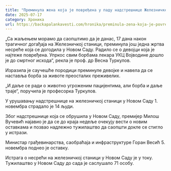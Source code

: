 ```yaml
---
title: "Преминула жена која је повређена у паду надстрешнице Железничке станице Нови Сад"
date: 2025-07-17
category: Хроника
url: https://backapalankavesti.com/hronika/preminula-zena-koja-je-povredjena-u-padu-nadstresnice-zeleznicke-stanice-novi-sad/
---
```


„Са жаљењем морамо да саопштимо да је данас, 17 дана након трагичног догађаја на Железничкој станици, преминула још једна жртва несреће која се догодила у Новом Саду. Радило се о девојци која је најтеже повређена. Упркос свим борбама лекара УКЦ Војводине дошло је до смртног исхода“, рекла је проф. др Весна Туркулов.

Изразила је саучешће породици преминуле девојке и навела да се наставља борба за животе преосталих преживелих.

„И даље се ради о животно угроженим пацијентима, али борба и даље траје“, поручила је професорка Туркулов.

У урушавању надстрешнице на железничкој станици у Новом Саду 1. новембра страдало је 14 људи.

Због надстрешнице која се обрушила у Новом Саду, премијер Милош Вучевић најавио је да се до краја недеље очекују вести о новим оставкама и позвао надлежно тужилаштво да саопшти докле се стигло у истрази.

Министар грађевинарства, саобраћаја и инфраструктуре Горан Весић 5. новембра поднео је оставку.

Истрага о несрећи на железничкој станици у Новом Саду је у току. Тужилаштво у Новом Саду до сада је саслушало 71 особу.
